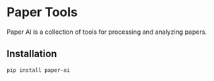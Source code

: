 # Paper Tools

Paper AI is a collection of tools for processing and analyzing papers.

## Installation

```bash
pip install paper-ai
```
